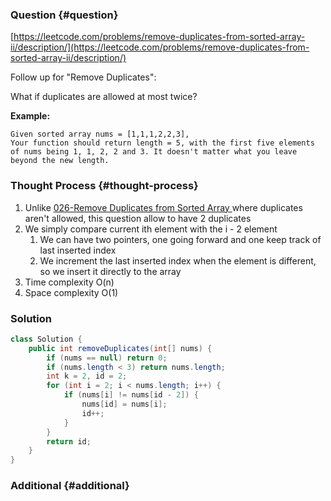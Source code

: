 ### Question {#question}

[https://leetcode.com/problems/remove-duplicates-from-sorted-array-ii/description/](https://leetcode.com/problems/remove-duplicates-from-sorted-array-ii/description/)

Follow up for "Remove Duplicates":

What if duplicates are allowed at most twice?

**Example:**

```
Given sorted array nums = [1,1,1,2,2,3],
Your function should return length = 5, with the first five elements of nums being 1, 1, 2, 2 and 3. It doesn't matter what you leave beyond the new length.
```

### Thought Process {#thought-process}

1. Unlike [026-Remove Duplicates from Sorted Array ](/leetcode/array/026-remove-duplicates-from-sorted-array.md)where duplicates aren't allowed, this question allow to have 2 duplicates
2. We simply compare current ith element with the i - 2 element
   1. We can have two pointers, one going forward and one keep track of last inserted index
   2. We increment the last inserted index when the element is different, so we insert it directly to the array
3. Time complexity O\(n\)
4. Space complexity O\(1\)

### Solution

```java
class Solution {
    public int removeDuplicates(int[] nums) {
        if (nums == null) return 0;
        if (nums.length < 3) return nums.length;
        int k = 2, id = 2;
        for (int i = 2; i < nums.length; i++) {
            if (nums[i] != nums[id - 2]) {
                nums[id] = nums[i];
                id++;
            }
        }
        return id;
    }
}
```

### Additional {#additional}



